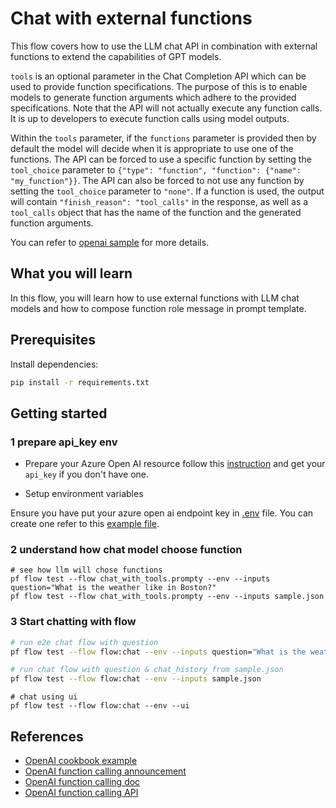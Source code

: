 # Chat with external functions

This flow covers how to use the LLM chat API in combination with external functions to extend the capabilities of GPT models. 

`tools` is an optional parameter in the Chat Completion API which can be used to provide function specifications. The purpose of this is to enable models to generate function arguments which adhere to the provided specifications. Note that the API will not actually execute any function calls. It is up to developers to execute function calls using model outputs.

Within the `tools` parameter, if the `functions` parameter is provided then by default the model will decide when it is appropriate to use one of the functions. The API can be forced to use a specific function by setting the `tool_choice` parameter to `{"type": "function", "function": {"name": "my_function"}}`. The API can also be forced to not use any function by setting the `tool_choice` parameter to `"none"`. If a function is used, the output will contain `"finish_reason": "tool_calls"` in the response, as well as a `tool_calls` object that has the name of the function and the generated function arguments.

You can refer to <a href='https://github.com/openai/openai-cookbook/blob/main/examples/How_to_call_functions_with_chat_models.ipynb' target='_blank'>openai sample</a> for more details.


## What you will learn

In this flow, you will learn how to use external functions with LLM chat models and how to compose function role message in prompt template.

## Prerequisites
Install dependencies:
```bash
pip install -r requirements.txt
```

## Getting started

### 1 prepare api_key env
- Prepare your Azure Open AI resource follow this [instruction](https://learn.microsoft.com/en-us/azure/cognitive-services/openai/how-to/create-resource?pivots=web-portal) and get your `api_key` if you don't have one.

- Setup environment variables

Ensure you have put your azure open ai endpoint key in [.env](../.env) file. You can create one refer to this [example file](../.env.example).

### 2 understand how chat model choose function
```shell
# see how llm will chose functions
pf flow test --flow chat_with_tools.prompty --env --inputs question="What is the weather like in Boston?"
pf flow test --flow chat_with_tools.prompty --env --inputs sample.json
```

### 3 Start chatting with flow

```bash
# run e2e chat flow with question
pf flow test --flow flow:chat --env --inputs question="What is the weather like in Boston?"

# run chat flow with question & chat_history from sample.json
pf flow test --flow flow:chat --env --inputs sample.json
```

```shell
# chat using ui
pf flow test --flow flow:chat --env --ui
```

## References
- <a href='https://github.com/openai/openai-cookbook/blob/main/examples/How_to_call_functions_with_chat_models.ipynb' target='_blank'>OpenAI cookbook example</a>
- <a href='https://openai.com/blog/function-calling-and-other-api-updates?ref=upstract.com' target='_blank'>OpenAI function calling announcement</a> 
- <a href='https://platform.openai.com/docs/guides/gpt/function-calling' target='_blank'>OpenAI function calling doc</a>
- <a href='https://platform.openai.com/docs/api-reference/chat/create' target='_blank'>OpenAI function calling API</a>
